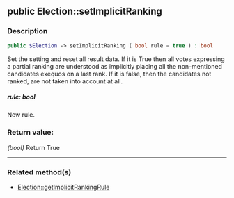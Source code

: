 ## public Election::setImplicitRanking

### Description    

```php
public $Election -> setImplicitRanking ( bool rule = true ) : bool
```

Set the setting and reset all result data.
If it is True then all votes expressing a partial ranking are understood as implicitly placing all the non-mentioned candidates exequos on a last rank.
If it is false, then the candidates not ranked, are not taken into account at all.
    

##### **rule:** *bool*   
New rule.    


### Return value:   

*(bool)* Return True


---------------------------------------

### Related method(s)      

* [Election::getImplicitRankingRule](../Election%20Class/public%20Election--getImplicitRankingRule.md)    
